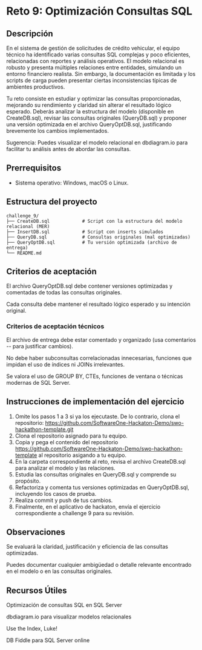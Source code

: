 # Reto 9: Optimización Consultas SQL

##  Descripción
En el sistema de gestión de solicitudes de crédito vehicular, el equipo técnico ha identificado varias consultas SQL complejas y poco eficientes, relacionadas con reportes y análisis operativos. El modelo relacional es robusto y presenta múltiples relaciones entre entidades, simulando un entorno financiero realista. Sin embargo, la documentación es limitada y los scripts de carga pueden presentar ciertas inconsistencias típicas de ambientes productivos.

Tu reto consiste en estudiar y optimizar las consultas proporcionadas, mejorando su rendimiento y claridad sin alterar el resultado lógico esperado. Deberás analizar la estructura del modelo (disponible en CreateDB.sql), revisar las consultas originales (QueryDB.sql) y proponer una versión optimizada en el archivo QueryOptDB.sql, justificando brevemente los cambios implementados.

Sugerencia: Puedes visualizar el modelo relacional en dbdiagram.io para facilitar tu análisis antes de abordar las consultas.
## Prerrequisitos
- Sistema operativo: Windows, macOS o Linux.

## Estructura del proyecto
```
challenge_9/
├── CreateDB.sql            # Script con la estructura del modelo relacional (MER)
├── InsertDB.sql            # Script con inserts simulados
├── QueryDB.sql             # Consultas originales (mal optimizadas)
├── QueryOptDB.sql          # Tu versión optimizada (archivo de entrega)
└── README.md

```

## Criterios de aceptación

El archivo QueryOptDB.sql debe contener versiones optimizadas y comentadas de todas las consultas originales.

Cada consulta debe mantener el resultado lógico esperado y su intención original.

### Criterios de aceptación técnicos
El archivo de entrega debe estar comentado y organizado (usa comentarios -- para justificar cambios).

No debe haber subconsultas correlacionadas innecesarias, funciones que impidan el uso de índices ni JOINs irrelevantes.

Se valora el uso de GROUP BY, CTEs, funciones de ventana o técnicas modernas de SQL Server.

## Instrucciones de implementación del ejercicio
1. Omite los pasos 1 a 3 si ya los ejecutaste. De lo contrario, clona el repositorio:
   https://github.com/SoftwareOne-Hackaton-Demo/swo-hackathon-template.git
2. Clona el repositorio asignado para tu equipo.
3. Copia y pega el contenido del repositorio https://github.com/SoftwareOne-Hackaton-Demo/swo-hackathon-template al repositorio asigando a tu equipo.
4. En la carpeta correspondiente al reto, revisa el archivo CreateDB.sql para analizar el modelo y las relaciones.
5. Estudia las consultas originales en QueryDB.sql y comprende su propósito.
6. Refactoriza y comenta tus versiones optimizadas en QueryOptDB.sql, incluyendo los casos de prueba.
7. Realiza commit y push de tus cambios.
8. Finalmente, en el aplicativo de hackaton, envía el ejercicio correspondiente a challenge 9 para su revisión.

## Observaciones
Se evaluará la claridad, justificación y eficiencia de las consultas optimizadas.

Puedes documentar cualquier ambigüedad o detalle relevante encontrado en el modelo o en las consultas originales.



## Recursos Útiles

Optimización de consultas SQL en SQL Server

dbdiagram.io para visualizar modelos relacionales

Use the Index, Luke!

DB Fiddle para SQL Server online